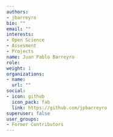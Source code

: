 ```yaml
---
authors:
- jbarreyro
bio: ""
email: ""
interests:
- Open Science
- Assesment
- Projects
name: Juan Pablo Barreyro
role:
weight: 1
organizations:
- name: 
  url: ""
social:
- icon: github
  icon_pack: fab
  link: https://github.com/jpbarreyro
superuser: false
user_groups:
- Former Contributors
---
```

